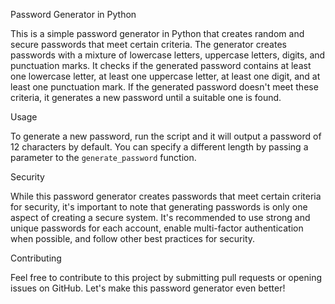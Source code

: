 Password Generator in Python

This is a simple password generator in Python that creates random and secure passwords that meet certain criteria. The generator creates passwords with a mixture of lowercase letters, uppercase letters, digits, and punctuation marks. It checks if the generated password contains at least one lowercase letter, at least one uppercase letter, at least one digit, and at least one punctuation mark. If the generated password doesn't meet these criteria, it generates a new password until a suitable one is found.


Usage

To generate a new password, run the script and it will output a password of 12 characters by default. You can specify a different length by passing a parameter to the `generate_password` function.

Security

While this password generator creates passwords that meet certain criteria for security, it's important to note that generating passwords is only one aspect of creating a secure system. It's recommended to use strong and unique passwords for each account, enable multi-factor authentication when possible, and follow other best practices for security.

Contributing

Feel free to contribute to this project by submitting pull requests or opening issues on GitHub. Let's make this password generator even better!

